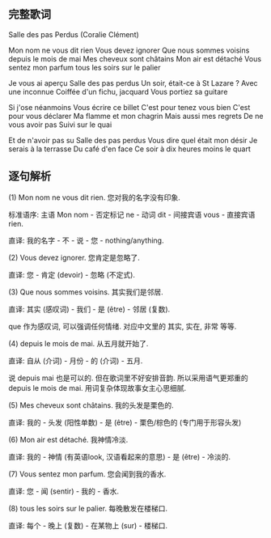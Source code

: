 ## 完整歌词

Salle des pas Perdus (Coralie Clément)

Mon nom ne vous dit rien
Vous devez ignorer
Que nous sommes voisins
depuis le mois de mai
Mes cheveux sont châtains
Mon air est détaché
Vous sentez mon parfum
tous les soirs sur le palier

Je vous ai aperçu
Salle des pas perdus
Un soir, était-ce à St Lazare ?
Avec une inconnue
Coiffée d'un fichu, jacquard
Vous portiez sa guitare

Si j'ose néanmoins
Vous écrire ce billet
C'est pour tenez vous bien
C'est pour vous déclarer
Ma flamme et mon chagrin
Mais aussi mes regrets
De ne vous avoir pas
Suivi sur le quai

Et de n'avoir pas su
Salle des pas perdus
Vous dire quel était mon désir
Je serais à la terrasse
Du café d'en face
Ce soir à dix heures moins le quart

## 逐句解析

(1) Mon nom ne vous dit rien. 您对我的名字没有印象. 

标准语序: 主语 Mon nom - 否定标记 ne - 动词 dit - 间接宾语 vous - 直接宾语 rien.

直译: 我的名字 - 不 - 说 - 您 - nothing/anything.

(2) Vous devez ignorer. 您肯定是忽略了.

直译: 您 - 肯定 (devoir) - 忽略 (不定式).

(3) Que nous sommes voisins. 其实我们是邻居.

直译: 其实 (感叹词) - 我们 - 是 (être) - 邻居 (复数).

que 作为感叹词, 可以强调任何情绪. 对应中文里的 其实, 实在, 非常 等等.

(4) depuis le mois de mai. 从五月就开始了.

直译: 自从 (介词) - 月份 - 的 (介词) - 五月.

说 depuis mai 也是可以的. 但在歌词里不好安排音韵. 所以采用语气更郑重的 depuis le mois de mai. 用词复杂体现故事女主心思细腻.

(5) Mes cheveux sont châtains. 我的头发是栗色的.

直译: 我的 - 头发 (阳性单数) - 是 (être) - 栗色/棕色的 (专门用于形容头发)

(6) Mon air est détaché. 我神情冷淡.

直译: 我的 - 神情 (有英语look, 汉语看起来的意思) - 是 (être) - 冷淡的.

(7) Vous sentez mon parfum. 您会闻到我的香水.

直译: 您 - 闻 (sentir) - 我的 - 香水.

(8) tous les soirs sur le palier. 每晚散发在楼梯口.

直译: 每个 - 晚上 (复数) - 在某物上 (sur) - 楼梯口.